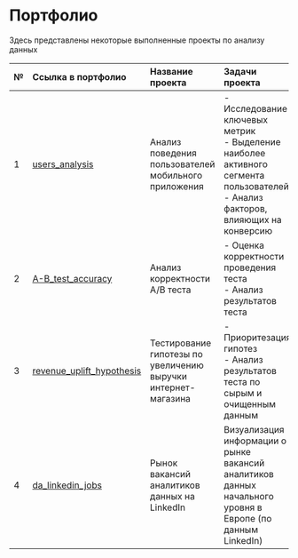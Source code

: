 # Портфолио

Здесь представлены некоторые выполненные проекты по анализу данных

|№|Ссылка в портфолио|Название проекта|Задачи проекта|Стек|
|:---|:---|:---|:---|:---|
|1 |[users_analysis](https://github.com/mrmrzpn/portfolio/tree/main/users_analysis)|Анализ поведения пользователей мобильного приложения|- Исследование ключевых метрик <br/> - Выделение наиболее активного сегмента пользователей <br/> - Анализ факторов, влияющих на конверсию|Python, Pandas, Matplotlib, Seaborn, Plotly, Numpy, Statsmodels, A/B test|
|2 |[A-B_test_accuracy](https://github.com/mrmrzpn/portfolio/tree/main/A-B_test_accuracy)|Анализ корректности А/В теста|- Оценка корректности проведения теста <br/> - Анализ результатов теста|Python, Pandas, Plotly, Numpy, Statsmodels, Scipy, A/B test|
|3 |[revenue_uplift_hypothesis](https://github.com/mrmrzpn/portfolio/tree/main/revenue_uplift_hypothesis)|Тестирование гипотезы по увеличению выручки интернет-магазина|- Приоритезация гипотез <br/> - Анализ результатов теста по сырым и очищенным данным|Python, Pandas, Matplotlib, Numpy, Scipy, A/B test, ICE, RICE|
|4 |[da_linkedin_jobs](https://github.com/mrmrzpn/portfolio/tree/fcfff2061663f76de9a77963241d5fd56ad86db2/da_linkedin_jobs)|Рынок вакансий аналитиков данных на LinkedIn|Визуализация информации о рынке вакансий аналитиков данных начального уровня в Европе (по данным LinkedIn)|Python, Pandas, Numpy, BS4, Regular Expressions, Tableau|
